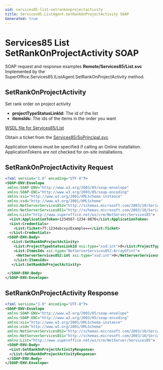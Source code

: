 ```yaml
---
uid: services85-list-setrankonprojectactivity
title: Services85.ListAgent.SetRankOnProjectActivity SOAP
Generated: true
---
```


# Services85 List SetRankOnProjectActivity SOAP

SOAP request and response examples **Remote/Services85/List.svc**
Implemented by the <see cref="M:SuperOffice.Services85.IListAgent.SetRankOnProjectActivity">SuperOffice.Services85.IListAgent.SetRankOnProjectActivity</see> method.

## SetRankOnProjectActivity

Set rank order on project activity

* **projectTypeStatusLinkId:** The id of the list
* **itemsIds:** The ids of the items in the order you want



[WSDL file for Services85/List](../Services85-List.md)

Obtain a ticket from the [Services85/SoPrincipal.svc](../SoPrincipal/SoPrincipal.md)

Application tokens must be specified if calling an Online installation. ApplicationTokens are not checked for on-site installations.

## SetRankOnProjectActivity Request

```xml
<?xml version="1.0" encoding="UTF-8"?>
<SOAP-ENV:Envelope
 xmlns:SOAP-ENV="http://www.w3.org/2003/05/soap-envelope"
 xmlns:SOAP-ENC="http://www.w3.org/2003/05/soap-encoding"
 xmlns:xsi="http://www.w3.org/2001/XMLSchema-instance"
 xmlns:xsd="http://www.w3.org/2001/XMLSchema"
 xmlns:NetServerServices852="http://schemas.microsoft.com/2003/10/Serialization/Arrays"
 xmlns:NetServerServices851="http://schemas.microsoft.com/2003/10/Serialization/"
 xmlns:List="http://www.superoffice.net/ws/crm/NetServer/Services85">
  <List:ApplicationToken>1234567-1234-9876</List:ApplicationToken>
  <List:Credentials>
    <List:Ticket>7T:1234abcxyzExample==</List:Ticket>
  </List:Credentials>
 <SOAP-ENV:Body>
   <List:SetRankOnProjectActivity>
    <List:ProjectTypeStatusLinkId xsi:type="xsd:int">0</List:ProjectTypeStatusLinkId>
    <List:ItemsIds xsi:type="NetServerServices852:ArrayOfint">
     <NetServerServices852:int xsi:type="xsd:int">0</NetServerServices852:int>
    </List:ItemsIds>
   </List:SetRankOnProjectActivity>

 </SOAP-ENV:Body>
</SOAP-ENV:Envelope>

```


## SetRankOnProjectActivity Response

```xml
<?xml version="1.0" encoding="UTF-8"?>
<SOAP-ENV:Envelope
 xmlns:SOAP-ENV="http://www.w3.org/2003/05/soap-envelope"
 xmlns:SOAP-ENC="http://www.w3.org/2003/05/soap-encoding"
 xmlns:xsi="http://www.w3.org/2001/XMLSchema-instance"
 xmlns:xsd="http://www.w3.org/2001/XMLSchema"
 xmlns:NetServerServices852="http://schemas.microsoft.com/2003/10/Serialization/Arrays"
 xmlns:NetServerServices851="http://schemas.microsoft.com/2003/10/Serialization/"
 xmlns:List="http://www.superoffice.net/ws/crm/NetServer/Services85">
 <SOAP-ENV:Body>
  <List:SetRankOnProjectActivityResponse>
  </List:SetRankOnProjectActivityResponse>
 </SOAP-ENV:Body>
</SOAP-ENV:Envelope>

```

